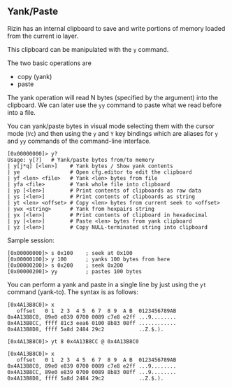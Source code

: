 ## Yank/Paste

Rizin has an internal clipboard to save and write portions of memory loaded from the current io layer.

This clipboard can be manipulated with the `y` command.

The two basic operations are

* copy (yank)
* paste

The yank operation will read N bytes (specified by the argument) into the clipboard. We can later use the `yy` command to paste what we read before into a file.

You can yank/paste bytes in visual mode selecting them with the cursor mode (`Vc`) and then using the `y` and `Y` key bindings which are aliases for `y` and `yy` commands of the command-line interface.

```
[0x00000000]> y?
Usage: y[?]   # Yank/paste bytes from/to memory
| y[j*q] [<len>]    # Yank bytes / Show yank contents
| ye                # Open cfg.editor to edit the clipboard
| yf <len> <file>   # Yank <len> bytes from file
| yfa <file>        # Yank whole file into clipboard
| yp [<len>]        # Print contents of clipboards as raw data
| ys [<len>]        # Print contents of clipboards as string
| yt <len> <offset> # Copy <len> bytes from current seek to <offset>
| ywx <string>      # Yank from hexpairs string
| yx [<len>]        # Print contents of clipboard in hexadecimal
| yy [<len>]        # Paste <len> bytes from yank clipboard
| yz [<len>]        # Copy NULL-terminated string into clipboard
```

Sample session:

```
[0x00000000]> s 0x100    ; seek at 0x100
[0x00000100]> y 100      ; yanks 100 bytes from here
[0x00000200]> s 0x200    ; seek 0x200
[0x00000200]> yy         ; pastes 100 bytes
```

You can perform a yank and paste in a single line by just using the `yt` command (yank-to). The syntax is as follows:

```
[0x4A13B8C0]> x
   offset   0 1  2 3  4 5  6 7  8 9  A B  0123456789AB
0x4A13B8C0, 89e0 e839 0700 0089 c7e8 e2ff ...9........
0x4A13B8CC, ffff 81c3 eea6 0100 8b83 08ff ............
0x4A13B8D8, ffff 5a8d 2484 29c2           ..Z.$.).

[0x4A13B8C0]> yt 8 0x4A13B8CC @ 0x4A13B8C0

[0x4A13B8C0]> x
   offset   0 1  2 3  4 5  6 7  8 9  A B  0123456789AB
0x4A13B8C0, 89e0 e839 0700 0089 c7e8 e2ff ...9........
0x4A13B8CC, 89e0 e839 0700 0089 8b83 08ff ...9........
0x4A13B8D8, ffff 5a8d 2484 29c2           ..Z.$.).
```
